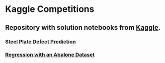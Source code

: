 # Kaggle Competitions

## Repository with solution notebooks from **[Kaggle](https://www.kaggle.com/competitions)**.

### [Steel Plate Defect Prediction](https://www.kaggle.com/code/szymnq/steel-plate-defect-prediction)
### [Regression with an Abalone Dataset](https://www.kaggle.com/code/szymnq/regression-with-an-abalone-dataset)
